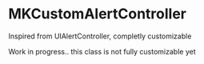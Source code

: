 # MKCustomAlertController
Inspired from UIAlertController, completly customizable


Work in progress.. this class is not fully customizable yet
